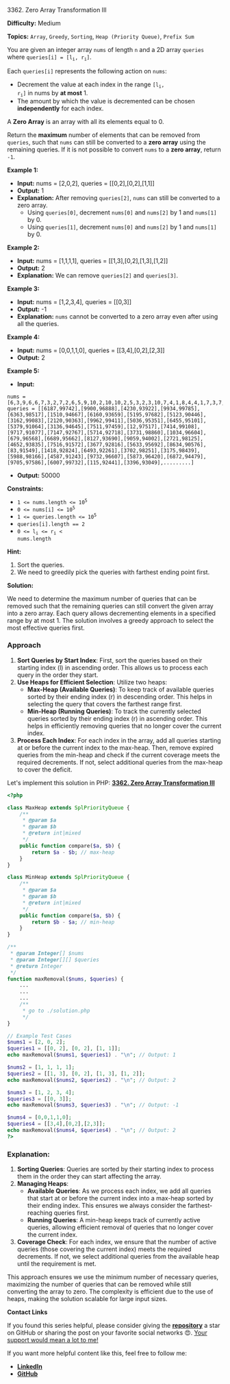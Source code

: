 3362\. Zero Array Transformation III

**Difficulty:** Medium

**Topics:** `Array`, `Greedy`, `Sorting`, `Heap (Priority Queue)`, `Prefix Sum`

You are given an integer array `nums` of length `n` and a 2D array `queries` where <code>queries[i] = [l<sub>i</sub>, r<sub>i</sub>]</code>.

Each `queries[i]` represents the following action on `nums`:

- Decrement the value at each index in the range <code>[l<sub>i</sub>, r<sub>i</sub>]</code> in nums by **at most** 1.
- The amount by which the value is decremented can be chosen **independently** for each index.

A **Zero Array** is an array with all its elements equal to 0.

Return the **maximum** number of elements that can be removed from `queries`, such that `nums` can still be converted to a **zero array** using the remaining queries. If it is not possible to convert `nums` to a **zero array**, return `-1`.

**Example 1:**

- **Input:** nums = [2,0,2], queries = [[0,2],[0,2],[1,1]]
- **Output:** 1
- **Explanation:** After removing `queries[2]`, `nums` can still be converted to a zero array.
    - Using `queries[0]`, decrement `nums[0]` and `nums[2]` by 1 and `nums[1]` by 0.
    - Using `queries[1]`, decrement `nums[0]` and `nums[2]` by 1 and `nums[1]` by 0.


**Example 2:**

- **Input:** nums = [1,1,1,1], queries = [[1,3],[0,2],[1,3],[1,2]]
- **Output:** 2
- **Explanation:** We can remove `queries[2]` and `queries[3]`.


**Example 3:**

- **Input:** nums = [1,2,3,4], queries = [[0,3]]
- **Output:** -1
- **Explanation:** `nums` cannot be converted to a zero array even after using all the queries.


**Example 4:**

- **Input:** nums = [0,0,1,1,0], queries = [[3,4],[0,2],[2,3]]
- **Output:** 2


**Example 5:**

- **Input:** 
```
nums = [6,3,9,6,6,7,3,2,7,2,6,5,9,10,2,10,10,2,5,3,2,3,10,7,4,1,8,4,4,1,7,3,7,9,4,7,9,6,2,2,9,4,10,8,1,7,3,10,7,6,1,9,9,9,9,4,10,4,10,10,5,5,7,3,1,4,9,5,3,6,10,10,7,3,2,6,9,8,10,6,5,8,9,2,9,3,8,5,1,3,8,8,1,7,3,3,10,9,7,3,4,8,4,4,7,4,8,2,8,1,5,8,1,1,4,9,7,4,6,6,3,6,5,2,8,6,7,2,5,9,6,1,3,4,3,4,9,6,2,9,8,9,2,5,1,10,4,8,10,3,4,3,2,8,2,5,2,7,4,8,3,2,8,8,1,2,1,4,2,10,3,7,6,3,8,6,1,3,5,3,6,7,9,1,3,3,1,10,8,6,3,6,4,2,8,1,1,6,10,2,6,1,7,7,6,8,5,8,4,9,2,8,4,10,2,9,10,3,2,2,5,8,4,3,4,7,4,4,9,7,6,6,5,10,1,4,6,5,2,1,5,9,9,9,9,9,7,6,5,3,4,5,9,9,1,8,1,9,6,9,3,9,6,4,6,2,7,5,4,2,8,8,1,9,1,5,3,1,7,9,9,10,3,5,2,2,5,8,2,3,9,6,2,4,10,4,.....]
queries = [[6187,99742],[9900,96888],[4230,93922],[9934,99785],[6363,98517],[1510,94667],[6160,93659],[5195,97682],[5123,90446],[3162,99083],[2120,90363],[9962,99411],[5036,95351],[6455,95101],[5379,91064],[3136,94645],[7511,97459],[12,97517],[7414,99108],[9717,91077],[7147,92767],[5714,92718],[3731,98860],[1034,96604],[679,96568],[6689,95662],[8127,93690],[9059,94002],[2721,98125],[4652,93835],[7516,91572],[3677,92816],[5633,95692],[8634,90576],[83,91549],[1418,92824],[6493,92261],[3702,98251],[3175,98439],[5988,98166],[4587,91243],[9732,96607],[5873,96420],[6872,94479],[9705,97586],[6007,99732],[115,92441],[3396,93049],.........]
```
- **Output:** 50000



**Constraints:**

- <code>1 <= nums.length <= 10<sup>5</sup></code>
- <code>0 <= nums[i] <= 10<sup>5</sup></code>
- <code>1 <= queries.length <= 10<sup>5</sup></code>
- `queries[i].length == 2`
- <code>0 <= l<sub>i</sub> <= r<sub>i</sub> < nums.length</code>


**Hint:**
1. Sort the queries.
2. We need to greedily pick the queries with farthest ending point first.



**Solution:**

We need to determine the maximum number of queries that can be removed such that the remaining queries can still convert the given array into a zero array. Each query allows decrementing elements in a specified range by at most 1. The solution involves a greedy approach to select the most effective queries first.

### Approach
1. **Sort Queries by Start Index**: First, sort the queries based on their starting index (l) in ascending order. This allows us to process each query in the order they start.
2. **Use Heaps for Efficient Selection**: Utilize two heaps:
   - **Max-Heap (Available Queries)**: To keep track of available queries sorted by their ending index (r) in descending order. This helps in selecting the query that covers the farthest range first.
   - **Min-Heap (Running Queries)**: To track the currently selected queries sorted by their ending index (r) in ascending order. This helps in efficiently removing queries that no longer cover the current index.
3. **Process Each Index**: For each index in the array, add all queries starting at or before the current index to the max-heap. Then, remove expired queries from the min-heap and check if the current coverage meets the required decrements. If not, select additional queries from the max-heap to cover the deficit.

Let's implement this solution in PHP: **[3362. Zero Array Transformation III](https://github.com/mah-shamim/leet-code-in-php/tree/main/algorithms/003362-zero-array-transformation-iii/solution.php)**

```php
<?php

class MaxHeap extends SplPriorityQueue {
    /**
     * @param $a
     * @param $b
     * @return int|mixed
     */
    public function compare($a, $b) {
        return $a - $b; // max-heap
    }
}

class MinHeap extends SplPriorityQueue {
    /**
     * @param $a
     * @param $b
     * @return int|mixed
     */
    public function compare($a, $b) {
        return $b - $a; // min-heap
    }
}

/**
 * @param Integer[] $nums
 * @param Integer[][] $queries
 * @return Integer
 */
function maxRemoval($nums, $queries) {
    ...
    ...
    ...
    /**
     * go to ./solution.php
     */
}

// Example Test Cases
$nums1 = [2, 0, 2];
$queries1 = [[0, 2], [0, 2], [1, 1]];
echo maxRemoval($nums1, $queries1) . "\n"; // Output: 1

$nums2 = [1, 1, 1, 1];
$queries2 = [[1, 3], [0, 2], [1, 3], [1, 2]];
echo maxRemoval($nums2, $queries2) . "\n"; // Output: 2

$nums3 = [1, 2, 3, 4];
$queries3 = [[0, 3]];
echo maxRemoval($nums3, $queries3) . "\n"; // Output: -1

$nums4 = [0,0,1,1,0];
$queries4 = [[3,4],[0,2],[2,3]];
echo maxRemoval($nums4, $queries4) . "\n"; // Output: 2
?>
```

### Explanation:

1. **Sorting Queries**: Queries are sorted by their starting index to process them in the order they can start affecting the array.
2. **Managing Heaps**:
   - **Available Queries**: As we process each index, we add all queries that start at or before the current index into a max-heap sorted by their ending index. This ensures we always consider the farthest-reaching queries first.
   - **Running Queries**: A min-heap keeps track of currently active queries, allowing efficient removal of queries that no longer cover the current index.
3. **Coverage Check**: For each index, we ensure that the number of active queries (those covering the current index) meets the required decrements. If not, we select additional queries from the available heap until the requirement is met.

This approach ensures we use the minimum number of necessary queries, maximizing the number of queries that can be removed while still converting the array to zero. The complexity is efficient due to the use of heaps, making the solution scalable for large input sizes.

**Contact Links**

If you found this series helpful, please consider giving the **[repository](https://github.com/mah-shamim/leet-code-in-php)** a star on GitHub or sharing the post on your favorite social networks 😍. [Your support would mean a lot to me!](https://isolatedcompliments.com/v09uayg6h?key=a647d02f1aafcddaf10536d7cd00bd7c)

If you want more helpful content like this, feel free to follow me:

- **[LinkedIn](https://www.linkedin.com/in/arifulhaque/)**
- **[GitHub](https://github.com/mah-shamim)**